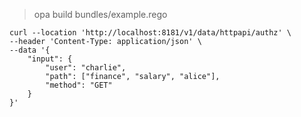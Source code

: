 


> opa build bundles/example.rego




```shell
curl --location 'http://localhost:8181/v1/data/httpapi/authz' \
--header 'Content-Type: application/json' \
--data '{
    "input": {
        "user": "charlie",
        "path": ["finance", "salary", "alice"],
        "method": "GET"
    }
}'
```